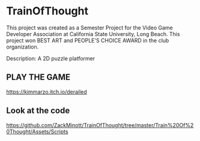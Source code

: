 # TrainOfThought

This project was created as a Semester Project for the Video Game Developer Association at California State University, Long Beach. This project won BEST ART and PEOPLE'S CHOICE AWARD in the club organization. 

Description: A 2D puzzle platformer 

## PLAY THE GAME 
https://kimmarzo.itch.io/derailed

## Look at the code
https://github.com/ZackMinott/TrainOfThought/tree/master/Train%20Of%20Thought/Assets/Scripts
